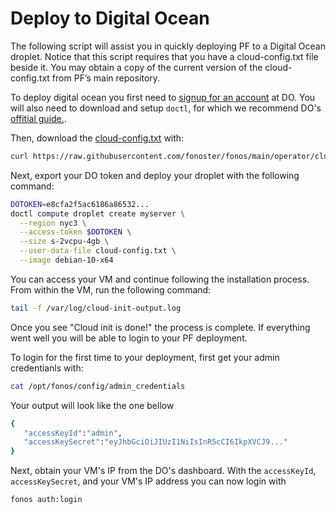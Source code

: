 # Deploy to Digital Ocean

The following script will assist you in quickly deploying PF to a Digital Ocean droplet. Notice that this script requires that you have a cloud-config.txt file beside it. You may obtain a copy of the current version of the cloud-config.txt from PF’s main repository.

To deploy digital ocean you first need to [signup for an account](https://www.digitalocean.com/?refcode=2962aa9e56a1&utm_campaign=Referral_Invite&utm_medium=Referral_Program&utm_source=CopyPaste) at DO. You will also need to download and setup `doctl`, for which we recommend DO's [offitial guide.](https://github.com/digitalocean/doctl/blob/main/README.md#authenticating-with-digitalocean).

Then, download the [cloud-config.txt](https://raw.githubusercontent.com/fonoster/fonos/main/operator/cloud-config.txt) with:

```bash
curl https://raw.githubusercontent.com/fonoster/fonos/main/operator/cloud-config.txt -o cloud-config.txt
```

Next, export your DO token and deploy your droplet with the following command:

```bash
DOTOKEN=e8cfa2f5ac6186a86532...
doctl compute droplet create myserver \
  --region nyc3 \
  --access-token $DOTOKEN \
  --size s-2vcpu-4gb \
  --user-data-file cloud-config.txt \
  --image debian-10-x64
```

You can access your VM and continue following the installation process. From within the VM, run the following command:

```bash
tail -f /var/log/cloud-init-output.log
```

Once you see "Cloud init is done!" the process is complete. If everything went well you will be able to login to your PF deployment.

To login for the first time to your deployment, first get your admin credentianls with:

```bash
cat /opt/fonos/config/admin_credentials
```

Your output will look like the one bellow

```bash
{
   "accessKeyId":"admin",
   "accessKeySecret":"eyJhbGciOiJIUzI1NiIsInR5cCI6IkpXVCJ9..."
}
```

Next, obtain your VM's IP from the DO's dashboard. With the `accessKeyId`, `accessKeySecret`, and your VM's IP address you can now login with

```bash
fonos auth:login
```
